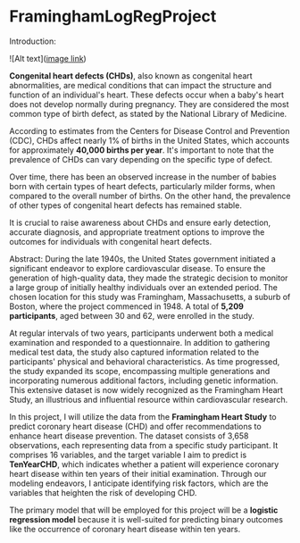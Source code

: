 # FraminghamLogRegProject

Introduction:

![Alt text]([image link](https://cdn.firespring.com/images/5ee1edad-a4ea-4e4b-81bd-9bbdee19f669.png))


**Congenital heart defects (CHDs)**, also known as congenital heart abnormalities, are medical conditions that can impact the structure and function of an individual's heart. These defects occur when a baby's heart does not develop normally during pregnancy. They are considered the most common type of birth defect, as stated by the National Library of Medicine.

According to estimates from the Centers for Disease Control and Prevention (CDC), CHDs affect nearly 1% of births in the United States, which accounts for approximately **40,000 births per year**. It's important to note that the prevalence of CHDs can vary depending on the specific type of defect.

Over time, there has been an observed increase in the number of babies born with certain types of heart defects, particularly milder forms, when compared to the overall number of births. On the other hand, the prevalence of other types of congenital heart defects has remained stable.

It is crucial to raise awareness about CHDs and ensure early detection, accurate diagnosis, and appropriate treatment options to improve the outcomes for individuals with congenital heart defects.

Abstract:
During the late 1940s, the United States government initiated a significant endeavor to explore cardiovascular disease. To ensure the generation of high-quality data, they made the strategic decision to monitor a large group of initially healthy individuals over an extended period. The chosen location for this study was Framingham, Massachusetts, a suburb of Boston, where the project commenced in 1948. A total of **5,209 participants**, aged between 30 and 62, were enrolled in the study.

At regular intervals of two years, participants underwent both a medical examination and responded to a questionnaire. In addition to gathering medical test data, the study also captured information related to the participants' physical and behavioral characteristics. As time progressed, the study expanded its scope, encompassing multiple generations and incorporating numerous additional factors, including genetic information. This extensive dataset is now widely recognized as the Framingham Heart Study, an illustrious and influential resource within cardiovascular research.

In this project, I will utilize the data from the **Framingham Heart Study** to predict coronary heart disease (CHD) and offer recommendations to enhance heart disease prevention. The dataset consists of 3,658 observations, each representing data from a specific study participant. It comprises 16 variables, and the target variable I aim to predict is **TenYearCHD**, which indicates whether a patient will experience coronary heart disease within ten years of their initial examination. Through our modeling endeavors, I anticipate identifying risk factors, which are the variables that heighten the risk of developing CHD.

The primary model that will be employed for this project will be a **logistic regression model** because it is well-suited for predicting binary outcomes like the occurrence of coronary heart disease within ten years.
